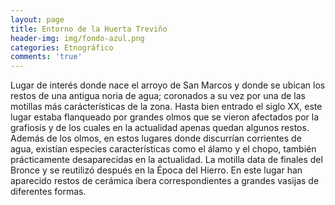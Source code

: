 ```yaml
---
layout: page
title: Entorno de la Huerta Treviño
header-img: img/fondo-azul.png
categories: Etnográfico
comments: 'true'
---
```



Lugar de interés donde nace el arroyo de San Marcos y donde se ubican los restos de una antigua noria de agua; coronados a su vez por una de las motillas más carácterísticas de la zona. Hasta bien entrado el siglo XX, este lugar estaba flanqueado por grandes olmos que se vieron afectados por la grafiosis y de los cuales en la actualidad apenas quedan algunos restos. Además de los olmos, en estos lugares donde discurrían corrientes de agua, existían especies características como el álamo y el chopo, también prácticamente desaparecidas en la actualidad. La motilla data  de finales del Bronce y se reutilizó después en la Época del Hierro. En este lugar han aparecido restos de cerámica íbera correspondientes a grandes vasijas de diferentes formas.

<div class="photos">
</div>
